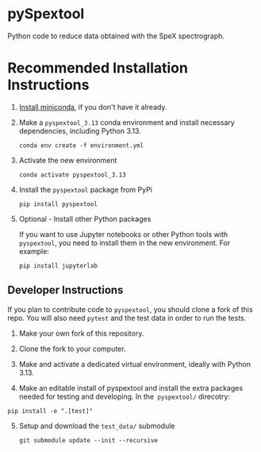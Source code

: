 # pySpextool
Python code to reduce data obtained with the SpeX spectrograph.

# Recommended Installation Instructions

1) [Install miniconda](https://docs.conda.io/projects/continuumio-conda/en/latest/user-guide/install/index.html#), if you don't have it already.

2) Make a `pyspextool_3.13` conda environment and install necessary dependencies, including Python 3.13.
   ```
   conda env create -f environment.yml
   ```

3) Activate the new environment
   ```
   conda activate pyspextool_3.13
   ```

4) Install the `pyspextool` package from PyPi
   ```
   pip install pyspextool
   ```

5) Optional - Install other Python packages

   If you want to use Jupyter notebooks or other Python tools with `pyspextool`, you need to install them in the new environment. For example:
   ```
   pip install jupyterlab
   ```


## Developer Instructions

If you plan to contribute code to `pyspextool`, you should clone a fork of this repo. 
You will also need `pytest` and the test data in order to run the tests.

1) Make your own fork of this repository.

2) Clone the fork to your computer.

3) Make and activate a dedicated virtual environment, ideally with Python 3.13.

4) Make an editable install of pyspextool and install the extra packages needed for testing and developing. In the` pyspextool/` direcotry:
```
pip install -e ".[test]"

```

5) Setup and download the `test_data/` submodule
   ```
   git submodule update --init --recursive 
   ```
